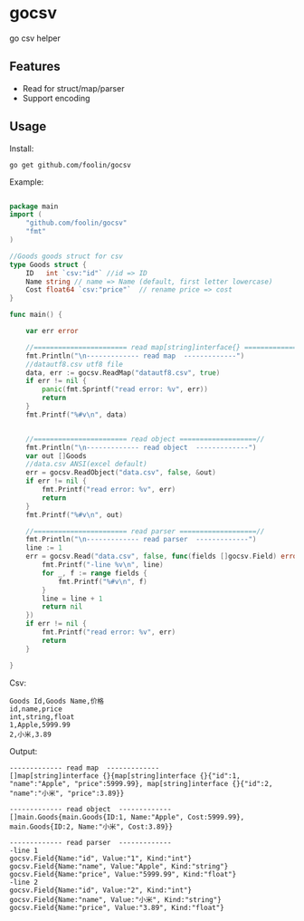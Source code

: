 # gocsv

go csv helper

Features
---------

* Read for struct/map/parser
* Support encoding

Usage
---------

Install:

    go get github.com/foolin/gocsv


Example:

```go

package main
import (
	"github.com/foolin/gocsv"
	"fmt"
)

//Goods goods struct for csv
type Goods struct {
	ID   int `csv:"id"`	//id => ID
	Name string	// name => Name (default, first letter lowercase)
	Cost float64 `csv:"price"`	// rename price => cost
}

func main() {

	var err error

	//======================= read map[string]interface{} ===================//
	fmt.Println("\n------------- read map  -------------")
	//datautf8.csv utf8 file
	data, err := gocsv.ReadMap("datautf8.csv", true)
	if err != nil {
		panic(fmt.Sprintf("read error: %v", err))
		return
	}
	fmt.Printf("%#v\n", data)


	//======================= read object ===================//
	fmt.Println("\n------------- read object  -------------")
	var out []Goods
	//data.csv ANSI(excel default)
	err = gocsv.ReadObject("data.csv", false, &out)
	if err != nil {
		fmt.Printf("read error: %v", err)
		return
	}
	fmt.Printf("%#v\n", out)

	//======================= read parser ===================//
	fmt.Println("\n------------- read parser  -------------")
	line := 1
	err = gocsv.Read("data.csv", false, func(fields []gocsv.Field) error {
		fmt.Printf("-line %v\n", line)
		for _, f := range fields {
			fmt.Printf("%#v\n", f)
		}
		line = line + 1
		return nil
	})
	if err != nil {
		fmt.Printf("read error: %v", err)
		return
	}

}


```

Csv:

    Goods Id,Goods Name,价格
    id,name,price
    int,string,float
    1,Apple,5999.99
    2,小米,3.89



Output:

    ------------- read map  -------------
    []map[string]interface {}{map[string]interface {}{"id":1, "name":"Apple", "price":5999.99}, map[string]interface {}{"id":2, "name":"小米", "price":3.89}}

    ------------- read object  -------------
    []main.Goods{main.Goods{ID:1, Name:"Apple", Cost:5999.99}, main.Goods{ID:2, Name:"小米", Cost:3.89}}

    ------------- read parser  -------------
    -line 1
    gocsv.Field{Name:"id", Value:"1", Kind:"int"}
    gocsv.Field{Name:"name", Value:"Apple", Kind:"string"}
    gocsv.Field{Name:"price", Value:"5999.99", Kind:"float"}
    -line 2
    gocsv.Field{Name:"id", Value:"2", Kind:"int"}
    gocsv.Field{Name:"name", Value:"小米", Kind:"string"}
    gocsv.Field{Name:"price", Value:"3.89", Kind:"float"}
